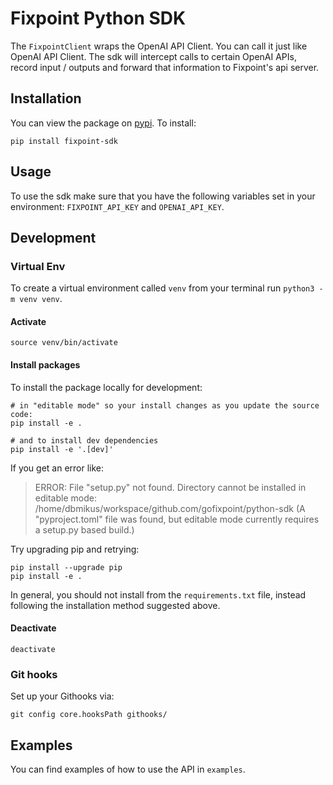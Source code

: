 # Fixpoint Python SDK

The `FixpointClient` wraps the OpenAI API Client. You can call it just like OpenAI API Client. The sdk will intercept calls to certain OpenAI APIs, record input / outputs and forward that information to Fixpoint's api server.

## Installation

You can view the package on [pypi](https://pypi.org/project/fixpoint-sdk/). To install:

`pip install fixpoint-sdk`

## Usage

To use the sdk make sure that you have the following variables set in your environment: `FIXPOINT_API_KEY` and `OPENAI_API_KEY`.

## Development

### Virtual Env

To create a virtual environment called `venv` from your terminal run `python3 -m venv venv`.

#### Activate

`source venv/bin/activate`

#### Install packages

To install the package locally for development:

```
# in "editable mode" so your install changes as you update the source code:
pip install -e .

# and to install dev dependencies
pip install -e '.[dev]'
```

If you get an error like:

> ERROR: File "setup.py" not found. Directory cannot be installed in editable mode: /home/dbmikus/workspace/github.com/gofixpoint/python-sdk
> (A "pyproject.toml" file was found, but editable mode currently requires a setup.py based build.)

Try upgrading pip and retrying:

```
pip install --upgrade pip
pip install -e .
```


In general, you should not install from the `requirements.txt` file, instead
following the installation method suggested above.

#### Deactivate

`deactivate`

### Git hooks

Set up your Githooks via:

```
git config core.hooksPath githooks/
```

## Examples

You can find examples of how to use the API in `examples`.
